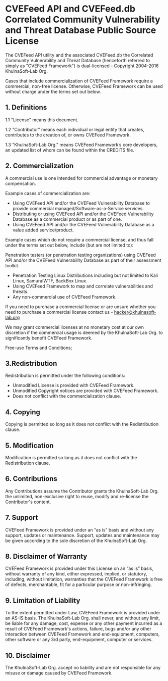 # CVEFeed API and CVEFeed.db Correlated Community Vulnerability and Threat Database Public Source License

The CVEFeed API utility and the associated CVEFeed.db the Correlated Community Vulnerability and Threat Database (henceforth referred to simply as "CVEFeed Framework") is dual-licensed - Copyright 2004-2016 KhulnaSoft-Lab Org.

Cases that include commercialization of CVEFeed Framework require a commercial, non-free license. Otherwise, CVEFeed Framework can be used without charge under the terms set out below.

## 1. Definitions

1.1 "License" means this document.

1.2 "Contributor" means each individual or legal entity that creates, contributes to the creation of, or owns CVEFeed Framework.

1.3 "KhulnaSoft-Lab Org." means CVEFeed Framework’s core developers, an updated list of whom can be found within the CREDITS file.


## 2. Commercialization

A commercial use is one intended for commercial advantage or monetary compensation.

Example cases of commercialization are:

* Using CVEFeed API and/or the CVEFeed Vulnerability Database to provide commercial managed/Software-as-a-Service services.
* Distributing or using CVEFeed API and/or the CVEFeed Vulnerability Database as a commercial product or as part of one.
* Using CVEFeed API and/or the CVEFeed Vulnerability Database as a value added service/product.

Example cases which do not require a commercial license, and thus fall under the terms set out below, include (but are not limited to):

Penetration testers (or penetration testing organizations) using CVEFeed API and/or the CVEFeed Vulnerability Database as part of their assessment toolkit.

* Penetration Testing Linux Distributions including but not limited to Kali Linux, SamuraiWTF, BackBox Linux.
* Using CVEFeed Framework to map and correlate vulnerabilities and threats.
* Any non-commercial use of CVEFeed Framework.

If you need to purchase a commercial license or are unsure whether you need to purchase a commercial license contact us - hacker@khulnasoft-lab.org

We may grant commercial licenses at no monetary cost at our own discretion if the commercial usage is deemed by the KhulnaSoft-Lab Org. to significantly benefit CVEFeed Framework.

Free-use Terms and Conditions;

## 3.Redistribution

Redistribution is permitted under the following conditions:

* Unmodified License is provided with CVEFeed Framework.
* Unmodified Copyright notices are provided with CVEFeed Framework.
* Does not conflict with the commercialization clause.

## 4. Copying

Copying is permitted so long as it does not conflict with the Redistribution clause.

## 5. Modification

Modification is permitted so long as it does not conflict with the Redistribution clause.

## 6. Contributions

Any Contributions assume the Contributor grants the KhulnaSoft-Lab Org. the unlimited, non-exclusive right to reuse, modify and re-license the Contributor's content.

## 7. Support

CVEFeed Framework is provided under an “as is” basis and without any support, updates or maintenance. Support, updates and maintenance may be given according to the sole discretion of the KhulnaSoft-Lab Org.

## 8. Disclaimer of Warranty

CVEFeed Framework is provided under this License on an “as is” basis, without warranty of any kind, either expressed, implied, or statutory, including, without limitation, warranties that the CVEFeed Framework is free of defects, merchantable, fit for a particular purpose or non-infringing.

## 9. Limitation of Liability

To the extent permitted under Law, CVEFeed Framework is provided under an AS-IS basis. The KhulnaSoft-Lab Org. shall never, and without any limit, be liable for any damage, cost, expense or any other payment incurred as a result of CVEFeed Framework's actions, failure, bugs and/or any other interaction between CVEFeed Framework and end-equipment, computers, other software or any 3rd party, end-equipment, computer or services.

## 10. Disclaimer

The KhulnaSoft-Lab Org. accept no liability and are not responsible for any misuse or damage caused by CVEFeed Framework.